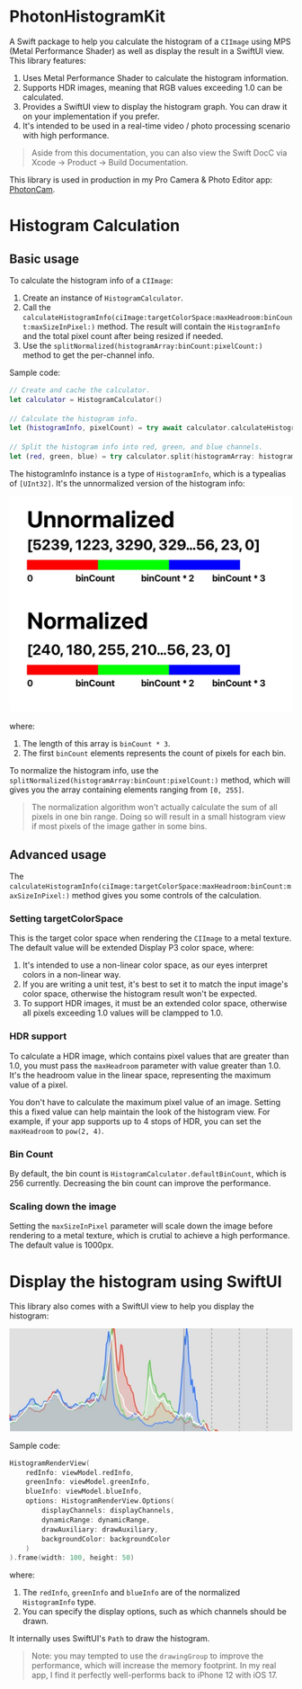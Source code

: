 # PhotonHistogramKit

A Swift package to help you calculate the histogram of a `CIImage` using MPS (Metal Performance Shader) as well as display the result in a SwiftUI view. This library features:

1. Uses Metal Performance Shader to calculate the histogram information.
2. Supports HDR images, meaning that RGB values exceeding 1.0 can be calculated.
3. Provides a SwiftUI view to display the histogram graph. You can draw it on your implementation if you prefer.
4. It's intended to be used in a real-time video / photo processing scenario with high performance.

> Aside from this documentation, you can also view the Swift DocC via Xcode -> Product -> Build Documentation.

This library is used in production in my Pro Camera & Photo Editor app: [PhotonCam](https://juniperphoton.dev/photoncam/).

# Histogram Calculation

## Basic usage

To calculate the histogram info of a `CIImage`:

1. Create an instance of `HistogramCalculator`.
2. Call the `calculateHistogramInfo(ciImage:targetColorSpace:maxHeadroom:binCount:maxSizeInPixel:)` method. The result will contain the `HistogramInfo` and the total pixel count after being resized if needed.
3. Use the `splitNormalized(histogramArray:binCount:pixelCount:)` method to get the per-channel info.

Sample code:

```swift
// Create and cache the calculator.
let calculator = HistogramCalculator()

// Calculate the histogram info.
let (histogramInfo, pixelCount) = try await calculator.calculateHistogramInfo(ciImage: ciImage)

// Split the histogram info into red, green, and blue channels.
let (red, green, blue) = try calculator.split(histogramArray: histogramInfo, pixelCount: pixelCount)
```

The histogramInfo instance is a type of `HistogramInfo`, which is a typealias of `[UInt32]`. It's the unnormalized version of the histogram info:

![](./Sources/PhotonHistogramKit/Documentation.docc/Resources/HistInfo.jpg)

where:

1. The length of this array is `binCount * 3`.
2. The first `binCount` elements represents the count of pixels for each bin.

To normalize the histogram info, use the `splitNormalized(histogramArray:binCount:pixelCount:)` method, which will gives you the array containing elements ranging from `[0, 255]`.

> The normalization algorithm won't actually calculate the sum of all pixels in one bin range. Doing so will result in a small histogram view if most pixels of the image gather in some bins.

## Advanced usage

The `calculateHistogramInfo(ciImage:targetColorSpace:maxHeadroom:binCount:maxSizeInPixel:)` method gives you some controls of the calculation.

### Setting targetColorSpace

This is the target color space when rendering the `CIImage` to a metal texture. The default value will be extended Display P3 color space, where:

1. It's intended to use a non-linear color space, as our eyes interpret colors in a non-linear way.
2. If you are writing a unit test, it's best to set it to match the input image's color space, otherwise the histogram result won't be expected.
3. To support HDR images, it must be an extended color space, otherwise all pixels exceeding 1.0 values will be clampped to 1.0.

### HDR support

To calculate a HDR image, which contains pixel values that are greater than 1.0, you must pass the `maxHeadroom` parameter with value greater than 1.0. It's the headroom value in the linear space, representing the maximum value of a pixel.

You don't have to calculate the maximum pixel value of an image. Setting this a fixed value can help maintain the look of the histogram view. For example, if your app supports up to 4 stops of HDR, you can set the `maxHeadroom` to `pow(2, 4)`.

### Bin Count

By default, the bin count is `HistogramCalculator.defaultBinCount`, which is 256 currently. Decreasing the bin count can improve the performance.

### Scaling down the image

Setting the `maxSizeInPixel` parameter will scale down the image before rendering to a metal texture, which is crutial to achieve a high performance. The default value is 1000px.

# Display the histogram using SwiftUI

This library also comes with a SwiftUI view to help you display the histogram:

![](./Sources/PhotonHistogramKit/Documentation.docc/Resources/hist.jpg)

Sample code:

```swift
HistogramRenderView(
    redInfo: viewModel.redInfo,
    greenInfo: viewModel.greenInfo,
    blueInfo: viewModel.blueInfo,
    options: HistogramRenderView.Options(
        displayChannels: displayChannels,
        dynamicRange: dynamicRange,
        drawAuxiliary: drawAuxiliary,
        backgroundColor: backgroundColor
    )
).frame(width: 100, height: 50)
```

where:

1. The `redInfo`, `greenInfo` and `blueInfo` are of the normalized `HistogramInfo` type.
2. You can specify the display options, such as which channels should be drawn.

It internally uses SwiftUI's `Path` to draw the histogram.

> Note: you may tempted to use the `drawingGroup` to improve the performance, which will increase the memory footprint. In my real app, I find it perfectly well-performs back to iPhone 12 with iOS 17.